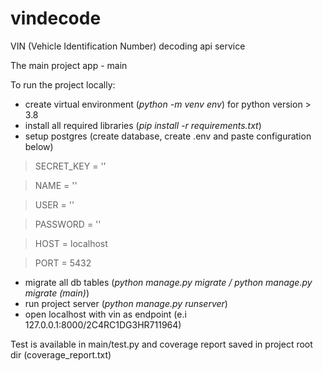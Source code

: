 # vindecode
VIN (Vehicle Identification Number) decoding api service

The main project app - main

To run the project locally:
*   create virtual environment (<i>python -m venv env</i>) for python version > 3.8 
*   install all required libraries (<i>pip install -r requirements.txt</i>)
*   setup postgres (create database, create .env and paste configuration below)
> SECRET_KEY = ''

> NAME = ''

> USER = ''

> PASSWORD = ''

> HOST = localhost

> PORT = 5432

*   migrate all db tables (<i>python manage.py migrate / python manage.py migrate (main)</i>)
*   run project server (<i>python manage.py runserver</i>)
*   open localhost with vin as endpoint (e.i 127.0.0.1:8000/2C4RC1DG3HR711964)

Test is available in main/test.py and coverage report saved in project root dir (coverage_report.txt)


